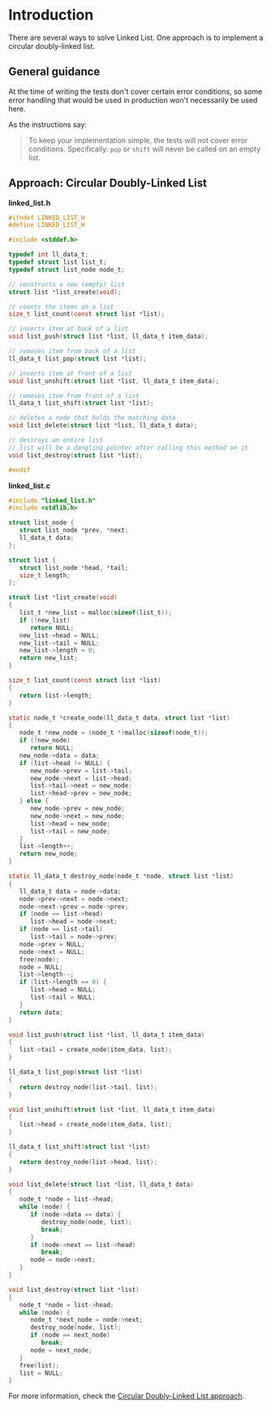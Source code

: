 # Introduction

There are several ways to solve Linked List.
One approach is to implement a circular doubly-linked list.

## General guidance

At the time of writing the tests don't cover certain error conditions, so some error handling that would be used in production
won't necessarily be used here.

As the instructions say:
>To keep your implementation simple, the tests will not cover error conditions.
>Specifically: `pop` or `shift` will never be called on an empty list.

## Approach: Circular Doubly-Linked List

**linked_list.h**

```c
#ifndef LINKED_LIST_H
#define LINKED_LIST_H

#include <stddef.h>

typedef int ll_data_t;
typedef struct list list_t;
typedef struct list_node node_t;

// constructs a new (empty) list
struct list *list_create(void);

// counts the items on a list
size_t list_count(const struct list *list);

// inserts item at back of a list
void list_push(struct list *list, ll_data_t item_data);

// removes item from back of a list
ll_data_t list_pop(struct list *list);

// inserts item at front of a list
void list_unshift(struct list *list, ll_data_t item_data);

// removes item from front of a list
ll_data_t list_shift(struct list *list);

// deletes a node that holds the matching data
void list_delete(struct list *list, ll_data_t data);

// destroys an entire list
// list will be a dangling pointer after calling this method on it
void list_destroy(struct list *list);

#endif
```

**linked_list.c**

```c
#include "linked_list.h"
#include <stdlib.h>

struct list_node {
   struct list_node *prev, *next;
   ll_data_t data;
};

struct list {
   struct list_node *head, *tail;
   size_t length;
};

struct list *list_create(void)
{
   list_t *new_list = malloc(sizeof(list_t));
   if (!new_list)
      return NULL;
   new_list->head = NULL;
   new_list->tail = NULL;
   new_list->length = 0;
   return new_list;
}

size_t list_count(const struct list *list)
{
   return list->length;
}

static node_t *create_node(ll_data_t data, struct list *list)
{
   node_t *new_node = (node_t *)malloc(sizeof(node_t));
   if (!new_node)
      return NULL;
   new_node->data = data;
   if (list->head != NULL) {
      new_node->prev = list->tail;
      new_node->next = list->head;
      list->tail->next = new_node;
      list->head->prev = new_node;
   } else {
      new_node->prev = new_node;
      new_node->next = new_node;
      list->head = new_node;
      list->tail = new_node;
   }
   list->length++;
   return new_node;
}

static ll_data_t destroy_node(node_t *node, struct list *list)
{
   ll_data_t data = node->data;
   node->prev->next = node->next;
   node->next->prev = node->prev;
   if (node == list->head)
      list->head = node->next;
   if (node == list->tail)
      list->tail = node->prev;
   node->prev = NULL;
   node->next = NULL;
   free(node);
   node = NULL;
   list->length--;
   if (list->length == 0) {
      list->head = NULL;
      list->tail = NULL;
   }
   return data;
}

void list_push(struct list *list, ll_data_t item_data)
{
   list->tail = create_node(item_data, list);
}

ll_data_t list_pop(struct list *list)
{
   return destroy_node(list->tail, list);
}

void list_unshift(struct list *list, ll_data_t item_data)
{
   list->head = create_node(item_data, list);
}

ll_data_t list_shift(struct list *list)
{
   return destroy_node(list->head, list);
}

void list_delete(struct list *list, ll_data_t data)
{
   node_t *node = list->head;
   while (node) {
      if (node->data == data) {
         destroy_node(node, list);
         break;
      }
      if (node->next == list->head)
         break;
      node = node->next;
   }
}

void list_destroy(struct list *list)
{
   node_t *node = list->head;
   while (node) {
      node_t *next_node = node->next;
      destroy_node(node, list);
      if (node == next_node)
         break;
      node = next_node;
   }
   free(list);
   list = NULL;
}
```

For more information, check the [Circular Doubly-Linked List approach][approach-circular-doubly-linked-list].

[approach-circular-doubly-linked-list]: https://exercism.org/tracks/c/exercises/armstrong-numbers/approaches/circular-doubly-linked-list
[circular-doubly-linked-list]: https://www.sanfoundry.com/c-program-circular-doubly-linked-list/
